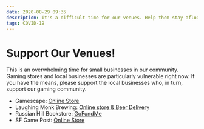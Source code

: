 ```yaml
---
date: 2020-08-29 09:35
description: It's a difficult time for our venues. Help them stay afloat. 
tags: COVID-19
---
```

# Support Our Venues!

This is an overwhelming time for small businesses in our community. Gaming stores and local businesses are particularly vulnerable right now. If you have the means, please support the local businesses who, in turn, support our gaming community.

- Gamescape: [Online Store](#)
- Laughing Monk Brewing: [Online store & Beer Delivery](#)
- Russian Hill Bookstore: [GoFundMe](#)
- SF Game Post: [Online Store](#)
